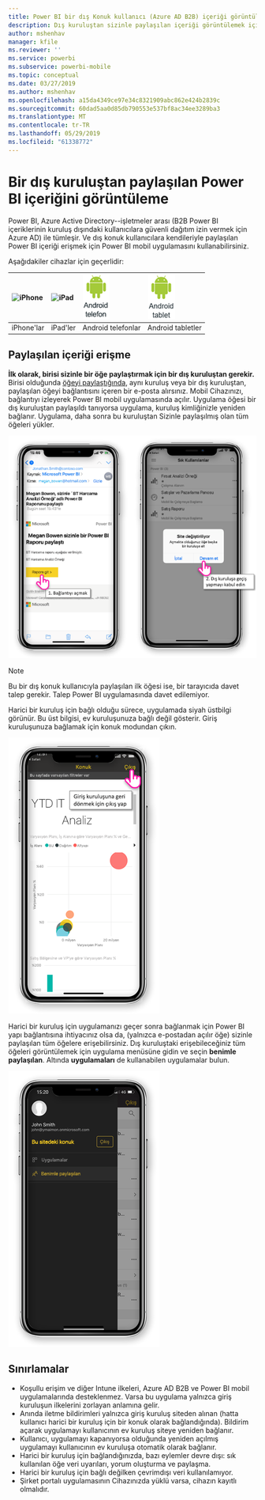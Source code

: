```yaml
---
title: Power BI bir dış Konuk kullanıcı (Azure AD B2B) içeriği görüntüleyin
description: Dış kuruluştan sizinle paylaşılan içeriği görüntülemek için Power BI mobil uygulamaları kullanın.
author: mshenhav
manager: kfile
ms.reviewer: ''
ms.service: powerbi
ms.subservice: powerbi-mobile
ms.topic: conceptual
ms.date: 03/27/2019
ms.author: mshenhav
ms.openlocfilehash: a15da4349ce97e34c8321909abc862e424b2839c
ms.sourcegitcommit: 60dad5aa0d85db790553e537bf8ac34ee3289ba3
ms.translationtype: MT
ms.contentlocale: tr-TR
ms.lasthandoff: 05/29/2019
ms.locfileid: "61338772"
---
```

# <a name="view-power-bi-content-shared-with-you-from-an-external-organization"></a>Bir dış kuruluştan paylaşılan Power BI içeriğini görüntüleme

Power BI, Azure Active Directory--işletmeler arası (B2B Power BI içeriklerinin kuruluş dışındaki kullanıcılara güvenli dağıtım izin vermek için Azure AD) ile tümleşir. Ve dış konuk kullanıcılara kendileriyle paylaşılan Power BI içeriği erişmek için Power BI mobil uygulamasını kullanabilirsiniz. 


Aşağıdakiler cihazlar için geçerlidir:

| ![iPhone](./media/mobile-app-ssrs-kpis-mobile-on-premises-reports/iphone-logo-50-px.png) | ![iPad](./media/mobile-app-ssrs-kpis-mobile-on-premises-reports/ipad-logo-50-px.png) | ![Android telefon](./media/mobile-app-ssrs-kpis-mobile-on-premises-reports/android-phone-logo-50-px.png) | ![Android tablet](./media/mobile-app-ssrs-kpis-mobile-on-premises-reports/android-tablet-logo-50-px.png) |
|:--- |:--- |:--- |:--- |
| iPhone'lar |iPad'ler |Android telefonlar |Android tabletler |

## <a name="accessing-shared-content"></a>Paylaşılan içeriği erişme

**İlk olarak, birisi sizinle bir öğe paylaştırmak için bir dış kuruluştan gerekir.** Birisi olduğunda [öğeyi paylaştığında](../../service-share-dashboards.md), aynı kuruluş veya bir dış kuruluştan, paylaşılan öğeyi bağlantısını içeren bir e-posta alırsınız. Mobil Cihazınızı, bağlantıyı izleyerek Power BI mobil uygulamasında açılır. Uygulama öğesi bir dış kuruluştan paylaşıldı tanıyorsa uygulama, kuruluş kimliğinizle yeniden bağlanır. Uygulama, daha sonra bu kuruluştan Sizinle paylaşılmış olan tüm öğeleri yükler.

![Power BI, e-postadan paylaşılan öğe açın ](./media/mobile-apps-b2b/mobile-b2b-open-item-email.png)

> [!NOTE]
> Bu bir dış konuk kullanıcıyla paylaşılan ilk öğesi ise, bir tarayıcıda davet talep gerekir. Talep Power BI uygulamasında davet edilemiyor.

Harici bir kuruluş için bağlı olduğu sürece, uygulamada siyah üstbilgi görünür. Bu üst bilgisi, ev kuruluşunuza bağlı değil gösterir. Giriş kuruluşunuza bağlamak için konuk modundan çıkın.

![Power BI Konuk kullanıcı üstbilgisi](./media/mobile-apps-b2b/mobile-b2b-exit-home.png)

Harici bir kuruluş için uygulamanızı geçer sonra bağlanmak için Power BI yapı bağlantısına ihtiyacınız olsa da, (yalnızca e-postadan açılır öğe) sizinle paylaşılan tüm öğelere erişebilirsiniz. Dış kuruluştaki erişebileceğiniz tüm öğeleri görüntülemek için uygulama menüsüne gidin ve seçin **benimle paylaşılan**. Altında **uygulamaları** de kullanabilen uygulamalar bulun.

![Dış Konuk kullanıcı olarak Power BI uygulama menüsü](./media/mobile-apps-b2b/mobile-b2b-menu.png)

## <a name="limitations"></a>Sınırlamalar

- Koşullu erişim ve diğer Intune ilkeleri, Azure AD B2B ve Power BI mobil uygulamalarında desteklenmez. Varsa bu uygulama yalnızca giriş kuruluşun ilkelerini zorlayan anlamına gelir.
- Anında iletme bildirimleri yalnızca giriş kuruluş siteden alınan (hatta kullanıcı harici bir kuruluş için bir konuk olarak bağlandığında). Bildirim açarak uygulamayı kullanıcının ev kuruluş siteye yeniden bağlanır.
- Kullanıcı, uygulamayı kapanıyorsa olduğunda yeniden açılmış uygulamayı kullanıcının ev kuruluşa otomatik olarak bağlanır.
- Harici bir kuruluş için bağlandığınızda, bazı eylemler devre dışı: sık kullanılan öğe veri uyarıları, yorum oluşturma ve paylaşma.
- Harici bir kuruluş için bağlı değilken çevrimdışı veri kullanılamıyor.
- Şirket portalı uygulamasının Cihazınızda yüklü varsa, cihazın kayıtlı olmalıdır.

